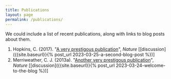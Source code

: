 ```yaml
---
title: Publications
layout: page
permalink: /publications/
---
```


We could include a list of recent publications, along with links to blog posts about them.


1. Hopkins, C. (2017). "[A very prestigous publication](scholar.google.com)", *Nature* [[discussion]({{site.baseurl}}{% post_url 2023-03-25-a-second-blog-post %})]
2. Merriweather, C. J. (2013a). "[Another very prestigous publication](scholar.google.com)", *Nature* [[discussion]({{site.baseurl}}{% post_url 2023-03-24-welcome-to-the-blog %})]
